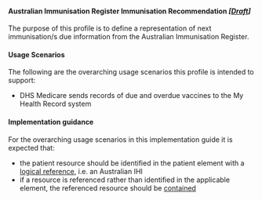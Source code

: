 #### Australian Immunisation Register Immunisation Recommendation  *[[Draft](http://hl7.org/fhir/stu3/valueset-publication-status.html)]*
The purpose of this profile is to define a representation of next immunisation/s due information from the Australian Immunisation Register.

#### Usage Scenarios
The following are the overarching usage scenarios this profile is intended to support:
* DHS Medicare sends records of due and overdue vaccines to the My Health Record system

#### Implementation guidance
For the overarching usage scenarios in this implementation guide it is expected that:
* the patient resource should be identified in the patient element with a [logical reference](https://www.hl7.org/fhir/STU3/references.html#logical), i.e. an Australian IHI
* if a resource is referenced rather than identified in the applicable element, the referenced resource should be [contained](https://www.hl7.org/fhir/STU3/references.html#contained)


